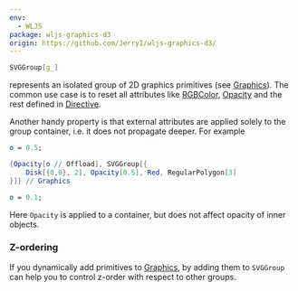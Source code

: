 ```yaml
---
env:
  - WLJS
package: wljs-graphics-d3
origin: https://github.com/JerryI/wljs-graphics-d3/
---
```

```mathematica
SVGGroup[g_]
```

represents an isolated group of 2D graphics primitives (see [Graphics](frontend/Reference/Graphics/Graphics.md)). The common use case is to reset all attributes like [RGBColor](frontend/Reference/Graphics/RGBColor.md), [Opacity](frontend/Reference/Graphics/Opacity.md) and the rest defined in [Directive](frontend/Reference/Graphics/Directive.md).

Another handy property is that external attributes are applied solely to the group container, i.e. it does not propagate deeper. For example

```mathematica
o = 0.5;

{Opacity[o // Offload], SVGGroup[{
	Disk[{0,0}, 2], Opacity[0.5], Red, RegularPolygon[3]
}]} // Graphics
```

```mathematica
o = 0.1;
```

Here `Opacity` is applied to a container, but does not affect opacity of inner objects.

### Z-ordering
If you dynamically add primitives to [Graphics](frontend/Reference/Graphics/Graphics.md), by adding them to `SVGGroup` can help you to control z-order with respect to other groups.